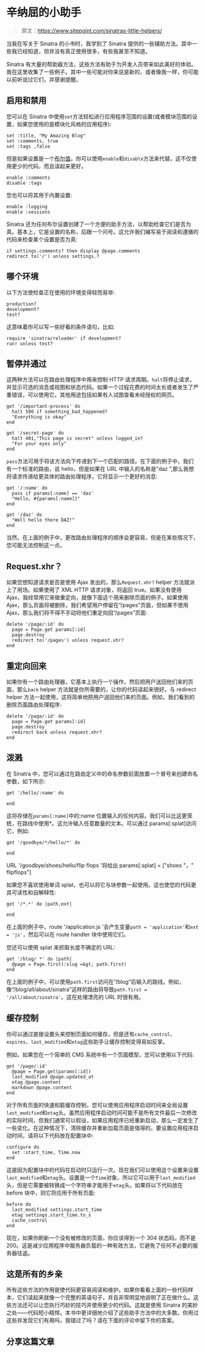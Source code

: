 # 辛纳屈的小助手

> 原文：<https://www.sitepoint.com/sinatras-little-helpers/>

当我在写关于 Sinatra 的小书时，我学到了 Sinatra 提供的一些辅助方法。其中一些我已经知道，但并没有真正使用很多，有些我甚至不知道。

Sinatra 有大量的帮助器方法，这些方法有助于为开发人员带来如此美好的体验。我在这里收集了一些例子。其中一些可能对你来说是新的，或者像我一样，你可能以前听说过它们，并感谢提醒。

## 启用和禁用

您可以在 Sinatra 中使用`set`方法轻松进行应用程序范围的设置(或者模块范围的设置，如果您使用的是模块化风格的应用程序):

```
set :title, "My Amazing Blog"
set :comments, true
set :tags ,false
```

但是如果设置是一个[布尔值](https://www.sitepoint.com/boolean-data-type/)，你可以使用`enable`和`disable`方法来代替。这不仅使用更少的代码，而且读起来更好。

```
enable :comments
disable :tags
```

您也可以将其用于内置设置:

```
enable :logging
enable :sessions
```

Sinatra 还为任何布尔设置创建了一个方便的助手方法，以帮助检查它们是否为真。基本上，它是设置的名称，后跟一个问号。这允许我们编写易于阅读和遵循的代码来检查某个设置是否为真:

```
if settings.comments? then display @page.comments
redirect to('/') unless settings.?
```

## 哪个环境

以下方法使检查正在使用的环境变得轻而易举:

```
production?
development?
test?
```

这意味着你可以写一些好看的条件语句，比如:

```
require 'sinatra/reloader' if development?
run! unless test?
```

## 暂停并通过

这两种方法可以在路由处理程序中用来控制 HTTP 请求周期。`halt`将停止请求，并显示可选的消息或视图和状态代码。如果一个过程花费的时间太长或者发生了严重错误，可以使用它。其他用途包括如果有人试图查看未经授权的网页。

```
get '/important-process' do
  halt 500 if something_bad_happened?
  "Everything is okay"
end

get '/secret-page' do
  halt 401,"This page is secret" unless logged_in?
  "For your eyes only"
end
```

`pass`方法可用于将该方法向下传递到下一个匹配的路径。在下面的例子中，我们有一个标准的路由，说 hello，但是如果在 URL 中输入的名称是“daz ”,那么我想将请求传递给更具体的路由处理程序，它将显示一个更好的消息:

```
get '/:name' do
  pass if params[:name] == 'daz'
  "Hello, #{params[:name]}"
end

get '/daz' do
  "Well hello there DAZ!"
end
```

当然，在上面的例子中，更改路由处理程序的顺序会更容易，但是在某些情况下，您可能无法控制这一点。

## Request.xhr？

如果您想知道请求是否是使用 Ajax 发出的，那么`Request.xhr?` helper 方法就派上了用场。如果使用了 XML HTTP 请求对象，将返回 true。如果没有使用 Ajax，我经常用它来做重定向，就像下面这个用来删除页面的例子。如果使用 Ajax，那么页面将被删除，我们希望用户停留在“/pages”页面，但如果不使用 Ajax，那么我们将不得不手动将他们重定向回“/pages”页面:

```
delete '/page/:id' do
  page = Page.get params[:id]
  page.destroy
  redirect to('/pages') unless request.xhr?
end
```

## 重定向回来

如果你有一个路由处理器，它基本上执行一个操作，然后把用户送回他们来的页面，那么`back` helper 方法就是你所需要的，让你的代码读起来很好。与 redirect helper 方法一起使用，这将简单地把用户送回他们来的页面。例如，我们看到的删除页面路由处理程序:

```
delete '/page/:id' do
  page = Page.get params[:id]
  page.destroy
  redirect back unless request.xhr?
end
```

## 泼溅

在 Sinatra 中，您可以通过在路由定义中的命名参数前面放置一个冒号来创建命名参数，如下所示:

```
get '/hello/:name' do

end
```

这将存储在`params[:name]`中的:name 位置输入的任何内容。我们可以比这更笼统，在路线中使用*。这允许输入任意数量的文本。可以通过 params[:splat]访问它，例如:

```
get '/goodbye/*/hello/*' do

end
```

URL '/goodbye/shoes/hello/flip flops '将给出 params[:splat] = ["shoes "，" flipflops"]

如果您不喜欢使用单词 splat，也可以将它与块参数一起使用。这也使您的代码更具可读性和自解释性:

```
get '/*.*' do |path,ext|

end
```

在上面的例子中，route '/application.js '会产生变量`path = 'application'`和`ext = 'js'`，然后可以在 route handler 块中使用它们。

您还可以使用 splat 来抓取长度不确定的 URL:

```
get '/blog/ *' do |path|
  @page = Page.first(:slug =&gt; path.first)
end
```

在上面的例子中，可以使用`path.first`访问在“/blog”后输入的路线。例如，像“/blog/all/about/sinatra”这样的路由将导致`path.first = '/all/about/sinatra'`。这在处理漂亮的 URL 时很有用。

## 缓存控制

你可以通过直接设置头来控制页面如何缓存，但是还有`cache_control`、`expires`、`last_modified`和`etag`这些助手让缓存控制变得易如反掌。

例如，如果您在一个简单的 CMS 系统中有一个页面模型，您可以使用以下代码:

```
get '/page/:id'
  @page = Page.get(params[:id])
  last_modified @page.updated_at
  etag @page.content
  markdown @page.content
end
```

对于所有页面的快速和脏缓存控制，您可以使用应用程序启动时间来全局设置`last_modified`和`etag`头。虽然应用程序启动时间可能不是所有文件最后一次修改的实际时间，但我们通常可以假设，如果应用程序已经重新启动，那么一定发生了一些变化。在这种情况下，清除缓存并重新加载页面是值得的。要设置应用程序启动时间，请将以下代码放在配置块中:

```
configure do
  set :start_time, Time.now
end
```

这是因为配置块中的代码在启动时只运行一次。现在我们可以使用这个设置来设置`last_modified`和`etag`头。设置是一个`Time`对象，所以它可以用于`last_modified`头，但是它需要被转换成一个字符串才能用于`etag`头。如果将以下代码放在 before 块中，则它将应用于所有页面:

```
before do
  last_modified settings.start_time
  etag settings.start_time.to_s
  cache_control
end
```

现在，如果你刷新一个没有被修改的页面，你应该得到一个 304 状态码，而不是 200。这是减少应用程序中服务器负载的一种有效方法，它避免了任何不必要的服务器往返。

## 这是所有的乡亲

所有这些方法的作用是使代码更容易阅读和维护。如果你看看上面的一些代码样本，它们读起来就像一个完整的英语句子，并且非常明显地说明了正在做什么。这些方法还可以让您执行巧妙的技巧并使用更少的代码。这就是使用 Sinatra 的美妙之处——代码短小精悍。本书中更详细地介绍了这些助手方法中的大多数。你用过这些并发现它们有用吗，我错过了吗？请在下面的评论中留下你的答案。

## 分享这篇文章